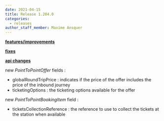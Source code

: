 ```yaml
---
date: 2021-04-15
title: Release 1.204.0
categories:
  - releases
author_staff_member: Maxime Ansquer
---
```


<!--more-->

**<u>features/improvements</u>**

**<u>fixes</u>**

**<u>api changes</u>**

new *PointToPointOffer* fields :
- globalRoundTripPrice : indicates if the price of the offer includes the price of the inbound journey
- ticketingOptions : the ticketing options available for the offer

new *PointToPointBookingItem* field :
- ticketsCollectionReference : the reference to use to collect the tickets at the station when available
